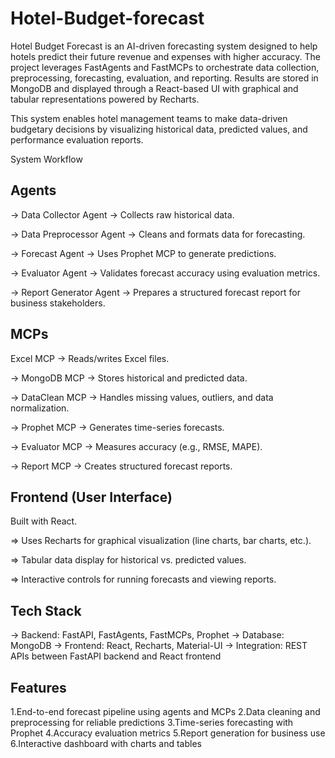 # Hotel-Budget-forecast

Hotel Budget Forecast is an AI-driven forecasting system designed to help hotels predict their future revenue and expenses with higher accuracy.
The project leverages FastAgents and FastMCPs to orchestrate data collection, preprocessing, forecasting, evaluation, and reporting. Results are stored in MongoDB and displayed through a React-based UI with graphical and tabular representations powered by Recharts.

This system enables hotel management teams to make data-driven budgetary decisions by visualizing historical data, predicted values, and performance evaluation reports.

System Workflow

Agents
-------

-> Data Collector Agent → Collects raw historical data.

-> Data Preprocessor Agent → Cleans and formats data for forecasting.

-> Forecast Agent → Uses Prophet MCP to generate predictions.

-> Evaluator Agent → Validates forecast accuracy using evaluation metrics.

-> Report Generator Agent → Prepares a structured forecast report for business stakeholders.

 MCPs
 ------

Excel MCP → Reads/writes Excel files.

-> MongoDB MCP → Stores historical and predicted data.

-> DataClean MCP → Handles missing values, outliers, and data normalization.

-> Prophet MCP → Generates time-series forecasts.

-> Evaluator MCP → Measures accuracy (e.g., RMSE, MAPE).

-> Report MCP → Creates structured forecast reports.

Frontend (User Interface)
-------------------------

Built with React.

=> Uses Recharts for graphical visualization (line charts, bar charts, etc.).

=> Tabular data display for historical vs. predicted values.

=> Interactive controls for running forecasts and viewing reports.

Tech Stack
----------

-> Backend: FastAPI, FastAgents, FastMCPs, Prophet
-> Database: MongoDB
-> Frontend: React, Recharts, Material-UI
-> Integration: REST APIs between FastAPI backend and React frontend

Features
--------

1.End-to-end forecast pipeline using agents and MCPs
2.Data cleaning and preprocessing for reliable predictions
3.Time-series forecasting with Prophet
4.Accuracy evaluation metrics
5.Report generation for business use
6.Interactive dashboard with charts and tables
